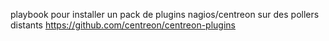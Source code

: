 playbook pour installer un pack de plugins nagios/centreon sur des pollers distants
https://github.com/centreon/centreon-plugins
